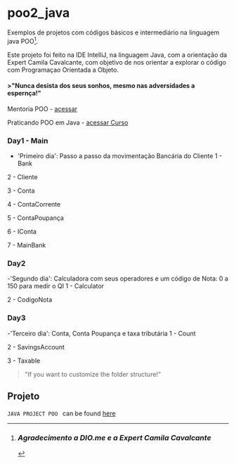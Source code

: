 # poo2_java

Exemplos de projetos com códigos básicos e intermediário na linguagem java POO[^1].

Este projeto foi feito na IDE IntelliJ, na linguagem Java, com a orientação da Expert Camila Cavalcante, com
objetivo de nos orientar a explorar o código com Programaçao Orientada a Objeto.

#### >"Nunca desista dos seus sonhos, mesmo nas adversidades a espernça!"
<!-- Minhas palavras --> 

Mentoria POO - [acessar](https://web.dio.me/lives/dominando-programacao-orientada-a-objetos-com-java-1)

Praticando POO em Java - [acessar Curso](https://web.dio.me/course/praticando-orientacao-a-objetos-com-java/learning/bd32419b-9081-4426-ad13-e6d380e93443)

### Day1 - Main 
- 'Primeiro dia': Passo a passo da movimentação Bancária do Cliente
1 - Bank

2 - Cliente

3 - Conta

4 - ContaCorrente

5 - ContaPoupança

6 - IConta 

7 - MainBank

### Day2
-'Segundo dia': Calculadora com seus operadores e um código de Nota: 0 a 150 para medir o QI
1 - Calculator

2 - CodigoNota

### Day3
-'Terceiro dia': Conta, Conta Poupança e taxa tributária
1 - Count

2 - SavingsAccount

3 - Taxable

> "If you want to customize the folder structure!" 

## Projeto

`JAVA PROJECT POO ` can be found [here](https://github.com/BelisnalvaCosta/poo2_java.git)

[^1]: ### _*Agradecimento a DIO.me e a Expert Camila Cavalcante*_
